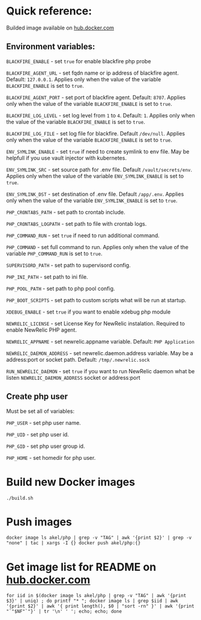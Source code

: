 # Quick reference:

Builded image available on [hub.docker.com](https://hub.docker.com/r/akel/php)

## Environment variables:

`BLACKFIRE_ENABLE` - set `true` for enable blackfire php probe

`BLACKFIRE_AGENT_URL` - set fqdn name or ip address of blackfire agent. Default: `127.0.0.1`. Applies only when the value of the variable `BLACKFIRE_ENABLE` is set to `true`.

`BLACKFIRE_AGENT_PORT` - set port of blackfire agent. Default: `8707`. Applies only when the value of the variable `BLACKFIRE_ENABLE` is set to `true`.

`BLACKFIRE_LOG_LEVEL` - set log level from `1` to `4`. Default: `1`. Applies only when the value of the variable `BLACKFIRE_ENABLE` is set to `true`.

`BLACKFIRE_LOG_FILE` - set log file for blackfire. Default `/dev/null`. Applies only when the value of the variable `BLACKFIRE_ENABLE` is set to `true`.

`ENV_SYMLINK_ENABLE` - set `true` if need to create symlink to env file. May be helpfull if you use vault injector with kubernetes.

`ENV_SYMLINK_SRC` - set source path for .env file. Default `/vault/secrets/env`. Applies only when the value of the variable `ENV_SYMLINK_ENABLE` is set to `true`.

`ENV_SYMLINK_DST` - set destination of .env file. Default `/app/.env`. Applies only when the value of the variable `ENV_SYMLINK_ENABLE` is set to `true`.

`PHP_CRONTABS_PATH` - set path to crontab include.

`PHP_CRONTABS_LOGPATH` - set path to file with crontab logs.

`PHP_COMMAND_RUN` - set `true` if need to run additional command. 

`PHP_COMMAND` - set full command to run. Applies only when the value of the variable `PHP_COMMAND_RUN` is set to `true`.

`SUPERVISORD_PATH` - set path to supervisord config. 

`PHP_INI_PATH` - set path to ini file.

`PHP_POOL_PATH` - set path to php pool config.

`PHP_BOOT_SCRIPTS` - set path to custom scripts what will be run at startup.

`XDEBUG_ENABLE` - set `true` if you want to enable xdebug php module

`NEWRELIC_LICENSE` - set License Key for NewRelic instalation. Required to enable NewRelic PHP agent.

`NEWRELIC_APPNAME` - set newrelic.appname variable. Default: `PHP Application`

`NEWRELIC_DAEMON_ADDRESS` - set newrelic.daemon.address variable. May be a address:port or socket path. Default: `/tmp/.newrelic.sock`

`RUN_NEWRELIC_DAEMON` - set `true` if you want to run NewRelic daemon what be listen `NEWRELIC_DAEMON_ADDRESS` socket or address:port

## Create php user

Must be set all of variables:

`PHP_USER` - set php user name.

`PHP_UID` - set php user id.

`PHP_GID` - set php user group id.

`PHP_HOME` - set homedir for php user.

# Build new Docker images
```
./build.sh
```
# Push images
```
docker image ls akel/php | grep -v "TAG" | awk '{print $2}' | grep -v "none" | tac | xargs -I {} docker push akel/php:{}
```
# Get image list for README on [hub.docker.com](https://hub.docker.com/r/akel/php)
```
for iid in $(docker image ls akel/php | grep -v "TAG" | awk '{print $3}' | uniq) ; do printf "* "; docker image ls | grep $iid | awk '{print $2}' | awk '{ print length(), $0 | "sort -rn" }' | awk '{print "`"$NF"`"}' | tr '\n' ' '; echo; echo; done
```
